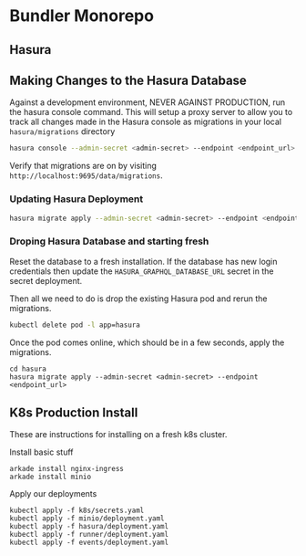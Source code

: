 # Bundler Monorepo

## Hasura

## Making Changes to the Hasura Database

Against a development environment, NEVER AGAINST PRODUCTION, run the hasura console command. This will setup a proxy server to allow you to track all changes made in the Hasura console as migrations in your local `hasura/migrations` directory

```bash
hasura console --admin-secret <admin-secret> --endpoint <endpoint_url>
```

Verify that migrations are on by visiting `http://localhost:9695/data/migrations`.

### Updating Hasura Deployment

```bash
hasura migrate apply --admin-secret <admin-secret> --endpoint <endpoint_url>
```

### Droping Hasura Database and starting fresh

Reset the database to a fresh installation.  If the database has new login credentials then update the `HASURA_GRAPHQL_DATABASE_URL` secret in the secret deployment.

Then all we need to do is drop the existing Hasura pod and rerun the migrations.

```bash
kubectl delete pod -l app=hasura
```

Once the pod comes online, which should be in a few seconds, apply the migrations.

```
cd hasura
hasura migrate apply --admin-secret <admin-secret> --endpoint <endpoint_url>
```

## K8s Production Install

These are instructions for installing on a fresh k8s cluster.

Install basic stuff
```
arkade install nginx-ingress
arkade install minio
```

Apply our deployments
```
kubectl apply -f k8s/secrets.yaml
kubectl apply -f minio/deployment.yaml
kubectl apply -f hasura/deployment.yaml
kubectl apply -f runner/deployment.yaml
kubectl apply -f events/deployment.yaml
```